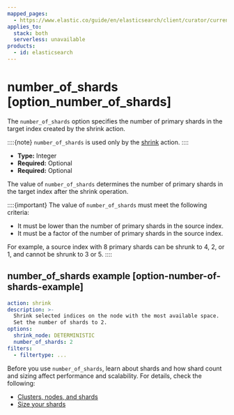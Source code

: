 ```yaml
---
mapped_pages:
  - https://www.elastic.co/guide/en/elasticsearch/client/curator/current/option_number_of_shards.html
applies_to:
  stack: both
  serverless: unavailable
products:
  - id: elasticsearch
---
```


# number_of_shards [option_number_of_shards]

The `number_of_shards` option specifies the number of primary shards in the target index created by the shrink action.

::::{note}
`number_of_shards` is used only by the [shrink](/reference/shrink.md) action.
::::

* **Type:** Integer
* **Required:** Optional
* **Required:** Optional

The value of `number_of_shards` determines the number of primary shards in the target index after the shrink operation.

::::{important}
The value of `number_of_shards` must meet the following criteria:
* It must be lower than the number of primary shards in the source index.
* It must be a factor of the number of primary shards in the source index.

For example, a source index with 8 primary shards can be shrunk to 4, 2, or 1, and cannot be shrunk to 3 or 5.
::::
  ## number_of_shards example [option-number-of-shards-example]
```yaml
action: shrink
description: >-
  Shrink selected indices on the node with the most available space.
  Set the number of shards to 2.
options:
  shrink_node: DETERMINISTIC
  number_of_shards: 2
filters:
  - filtertype: ...
```

Before you use `number_of_shards`, learn about shards and how shard count and sizing affect performance and scalability. For details, check the following:

* [Clusters, nodes, and shards](docs-content://deploy-manage/distributed-architecture/clusters-nodes-shards.md)
* [Size your shards](docs-content://deploy-manage/production-guidance/optimize-performance/size-shards.md)



